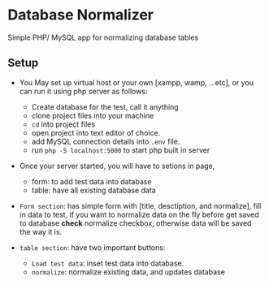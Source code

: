 # Database Normalizer
Simple PHP/ MySQL app for normalizing database tables

## Setup
- You May set up virtual host or your own [xampp, wamp, ...etc], or you can run it using php server as follows:
    - Create database for the test, call it anything
    - clone project files into your machine
    - `cd` into project files
    - open project into text editor of choice.
    - add MySQL connection details into `.env` file.
    - run `php -S localhost:5000` to start php built in server

- Once your server started, you will have to setions in page,
    - form: to add test data into database
    - table: have all existing database data

- `Form section`: has simple form with [title, desctiption, and normalize], fill in data to test, if you want to normalize data on the fly before get saved to database **check** normalize checkbox, otherwise data will be saved the way it is.

- `table section`: have two important buttons:
    - `Load test data`: inset test data into database.
    - `normalize`: normalize existing data, and updates database
